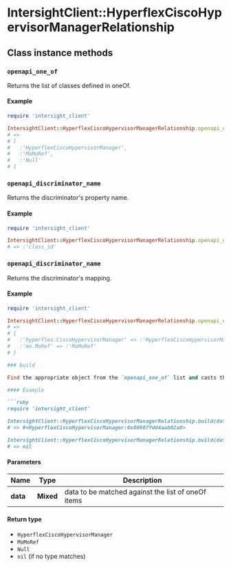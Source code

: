 # IntersightClient::HyperflexCiscoHypervisorManagerRelationship

## Class instance methods

### `openapi_one_of`

Returns the list of classes defined in oneOf.

#### Example

```ruby
require 'intersight_client'

IntersightClient::HyperflexCiscoHypervisorManagerRelationship.openapi_one_of
# =>
# [
#   :'HyperflexCiscoHypervisorManager',
#   :'MoMoRef',
#   :'Null'
# ]
```

### `openapi_discriminator_name`

Returns the discriminator's property name.

#### Example

```ruby
require 'intersight_client'

IntersightClient::HyperflexCiscoHypervisorManagerRelationship.openapi_discriminator_name
# => :'class_id'
```

### `openapi_discriminator_name`

Returns the discriminator's mapping.

#### Example

```ruby
require 'intersight_client'

IntersightClient::HyperflexCiscoHypervisorManagerRelationship.openapi_discriminator_mapping
# =>
# {
#   :'hyperflex.CiscoHypervisorManager' => :'HyperflexCiscoHypervisorManager',
#   :'mo.MoRef' => :'MoMoRef'
# }

### build

Find the appropriate object from the `openapi_one_of` list and casts the data into it.

#### Example

```ruby
require 'intersight_client'

IntersightClient::HyperflexCiscoHypervisorManagerRelationship.build(data)
# => #<HyperflexCiscoHypervisorManager:0x00007fdd4aab02a0>

IntersightClient::HyperflexCiscoHypervisorManagerRelationship.build(data_that_doesnt_match)
# => nil
```

#### Parameters

| Name | Type | Description |
| ---- | ---- | ----------- |
| **data** | **Mixed** | data to be matched against the list of oneOf items |

#### Return type

- `HyperflexCiscoHypervisorManager`
- `MoMoRef`
- `Null`
- `nil` (if no type matches)

